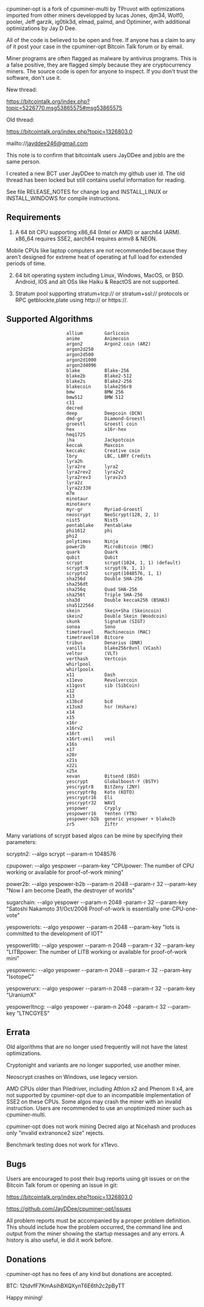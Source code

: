 cpuminer-opt is a fork of cpuminer-multi by TPruvot with optimizations
imported from other miners developped by lucas Jones, djm34, Wolf0, pooler,
Jeff garzik, ig0tik3d, elmad, palmd, and Optiminer, with additional
optimizations by Jay D Dee.

All of the code is believed to be open and free. If anyone has a
claim to any of it post your case in the cpuminer-opt Bitcoin Talk forum
or by email.

Miner programs are often flagged as malware by antivirus programs. This is
a false positive, they are flagged simply because they are cryptocurrency 
miners. The source code is open for anyone to inspect. If you don't trust 
the software, don't use it.


New thread:

https://bitcointalk.org/index.php?topic=5226770.msg53865575#msg53865575

Old thread:

https://bitcointalk.org/index.php?topic=1326803.0

mailto://jayddee246@gmail.com

This note is to confirm that bitcointalk users JayDDee and joblo are the
same person.

I created a new BCT user JayDDee to match my github user id.
The old thread has been locked but still contains useful information for
reading.

See file RELEASE_NOTES for change log and INSTALL_LINUX or INSTALL_WINDOWS
for compile instructions.

Requirements
------------

1. A 64 bit CPU supporting x86_64 (Intel or AMD) or aarch64 (ARM).
x86_64 requires SSE2, aarch64 requires armv8 & NEON.

Mobile CPUs like laptop computers are not recommended because they aren't
designed for extreme heat of operating at full load for extended periods of
time.

2. 64 bit operating system including Linux, Windows, MacOS, or BSD.
Android, IOS and alt OSs like Haiku & ReactOS are not supported.

3. Stratum pool supporting stratum+tcp:// or stratum+ssl:// protocols or
RPC getblockte,plate using http:// or https://.

Supported Algorithms
--------------------

                          allium        Garlicoin
                          anime         Animecoin
                          argon2        Argon2 coin (AR2)
                          argon2d250
                          argon2d500
                          argon2d1000                        
                          argon2d4096
                          blake         Blake-256
                          blake2b       Blake2-512
                          blake2s       Blake2-256
                          blakecoin     blake256r8
                          bmw           BMW 256
                          bmw512        BMW 512
                          c11           
                          decred
                          deep          Deepcoin (DCN)
                          dmd-gr        Diamond-Groestl
                          groestl       Groestl coin
                          hex           x16r-hex
                          hmq1725       
                          jha           Jackpotcoin
                          keccak        Maxcoin
                          keccakc       Creative coin
                          lbry          LBC, LBRY Credits
                          lyra2h        
                          lyra2re       lyra2
                          lyra2rev2     lyra2v2
                          lyra2rev3     lyrav2v3
                          lyra2z        
                          lyra2z330     
                          m7m           
                          minotaur 
                          minotaurx
                          myr-gr        Myriad-Groestl
                          neoscrypt     NeoScrypt(128, 2, 1)
                          nist5         Nist5
                          pentablake    Pentablake
                          phi1612       phi
                          phi2          
                          polytimos     Ninja
                          power2b       MicroBitcoin (MBC)
                          quark         Quark
                          qubit         Qubit
                          scrypt        scrypt(1024, 1, 1) (default)
                          scrypt:N      scrypt(N, 1, 1)
                          scryptn2      scrypt(1048576, 1, 1)
                          sha256d       Double SHA-256
                          sha256dt
                          sha256q       Quad SHA-256
                          sha256t       Triple SHA-256
                          sha3d         Double keccak256 (BSHA3)
                          sha512256d
                          skein         Skein+Sha (Skeincoin)
                          skein2        Double Skein (Woodcoin)
                          skunk         Signatum (SIGT)
                          sonoa         Sono
                          timetravel    Machinecoin (MAC)
                          timetravel10  Bitcore
                          tribus        Denarius (DNR)
                          vanilla       blake256r8vnl (VCash)
                          veltor        (VLT)
                          verthash      Vertcoin
                          whirlpool
                          whirlpoolx
                          x11           Dash
                          x11evo        Revolvercoin
                          x11gost       sib (SibCoin)
                          x12           
                          x13           
                          x13bcd        bcd
                          x13sm3        hsr (Hshare)
                          x14           
                          x15           
                          x16r          
                          x16rv2        
                          x16rt         
                          x16rt-veil    veil
                          x16s          
                          x17
                          x20r
                          x21s
                          x22i
                          x25x
                          xevan         Bitsend (BSD)
                          yescrypt      Globalboost-Y (BSTY)
                          yescryptr8    BitZeny (ZNY)
                          yescryptr8g   Koto (KOTO)
                          yescryptr16   Eli
                          yescryptr32   WAVI
                          yespower      Cryply
                          yespowerr16   Yenten (YTN)
                          yespower-b2b  generic yespower + blake2b
                          zr5           Ziftr

Many variations of scrypt based algos can be mine by specifying their
parameters:

scryptn2: --algo scrypt --param-n 1048576

cpupower: --algo yespower --param-key "CPUpower: The number of CPU working or available for proof-of-work mining"

power2b: --algo yespower-b2b --param-n 2048 --param-r 32 --param-key "Now I am become Death, the destroyer of worlds"

sugarchain: --algo yespower --param-n 2048 -param-r 32 --param-key "Satoshi Nakamoto 31/Oct/2008 Proof-of-work is essentially one-CPU-one-vote"

yespoweriots: --algo yespower --param-n 2048 --param-key "Iots is committed to the development of IOT"

yespowerlitb: --algo yespower --param-n 2048 --param-r 32 --param-key "LITBpower: The number of LITB working or available for proof-of-work mini"

yespoweric: --algo yespower --param-n 2048 --param-r 32 --param-key "IsotopeC" 

yespowerurx: --algo yespower --param-n 2048 --param-r 32 --param-key "UraniumX"

yespowerltncg: --algo yespower --param-n 2048 --param-r 32 --param-key "LTNCGYES"

Errata
------

Old algorithms that are no longer used frequently will not have the latest
optimizations.

Cryptonight and variants are no longer supported, use another miner.

Neoscrypt crashes on Windows, use legacy version.

AMD CPUs older than Piledriver, including Athlon x2 and Phenom II x4, are not
supported by cpuminer-opt due to an incompatible implementation of SSE2 on
these CPUs. Some algos may crash the miner with an invalid instruction.
Users are recommended to use an unoptimized miner such as cpuminer-multi.

cpuminer-opt does not work mining Decred algo at Nicehash and produces
only "invalid extranonce2 size" rejects.

Benchmark testing does not work for x11evo.

Bugs
----

Users are encouraged to post their bug reports using git issues or on the
Bitcoin Talk forum or opening an issue in git:

https://bitcointalk.org/index.php?topic=1326803.0

https://github.com/JayDDee/cpuminer-opt/issues

All problem reports must be accompanied by a proper problem definition.
This should include how the problem occurred, the command line and
output from the miner showing the startup messages and any errors.
A history is also useful, ie did it work before.

Donations
---------

cpuminer-opt has no fees of any kind but donations are accepted.

 BTC: 12tdvfF7KmAsihBXQXynT6E6th2c2pByTT

Happy mining!

